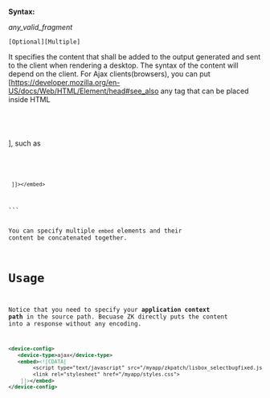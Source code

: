 **Syntax:**

<embed>

*any_valid_fragment*

</embed>

`[Optional][Multiple]`

It specifies the content that shall be added to the output generated and
sent to the client when rendering a desktop. The syntax of the content
will depend on the client. For Ajax clients(browsers), you can put
\[<https://developer.mozilla.org/en-US/docs/Web/HTML/Element/head#see_also>
any tag that can be placed inside HTML <code>

<head>

</code>\], such as <code>

<script>

</code>, <code>

<meta>

</code>, and others.

This can be a way to include a javascript code snippet in all pages,
e.g. a javascript patch or a custom widget javascript. For example, if
you want to show the progress bar in the center of the browser window,
you can specify the following:

```xml
<device-config>
    <device-type>ajax</device-type>
    <embed><![CDATA[
 <script type="text/javascript">
     AU_progressbar = function (id, msg) {
         Boot_progressbox(id, msg, 0, 0, true, true);
     };
 </script>
     ]]></embed>
</device-config>
```

You can specify multiple `embed` elements and their content be
concatenated together.

# Usage

Notice that you need to specify your **application context path** in the
source path. Becuase ZK directly puts the content into a response
without any encoding.

```xml
<device-config>
   <device-type>ajax</device-type>
   <embed><![CDATA[
        <script type="text/javascript" src="/myapp/zkpatch/lisbox_selectbugfixed.js"></script>
        <link rel="stylesheet" href="/myapp/styles.css">
    ]]></embed>
</device-config>
```
